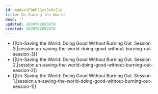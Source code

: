 ```yaml
---
id: maAyriP9APJGzt3x8vIio
title: Un-Saving the World
desc: ''
updated: 1639762693870
created: 1639762693870
---
```


- [[Un-Saving the World:  Doing Good Without Burning Out. Session 3.|session.un-saving-the-world-doing-good-without-burning-out-session-3]]
- [[Un-Saving the World:  Doing Good Without Burning Out. Session 2.|session.un-saving-the-world-doing-good-without-burning-out-session-2]]
- [[Un-Saving the World:  Doing Good Without Burning Out. Session 1.|session.un-saving-the-world-doing-good-without-burning-out-session-1]]
